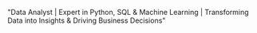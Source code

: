 "Data Analyst | Expert in Python, SQL & Machine Learning | Transforming Data into Insights & Driving Business Decisions"
